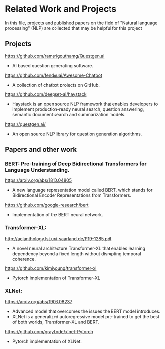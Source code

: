 # Related Work and Projects
In this file, projects and published papers on the field of "Natural language processing" (NLP) are collected that may be helpful for this project
## Projects
https://github.com/ramsrigouthamg/Questgen.ai
- AI based question generating software.

https://github.com/fendouai/Awesome-Chatbot
- A collection of chatbot projects on GitHub.

https://github.com/deepset-ai/haystack
- Haystack is an open source NLP framework that enables developers to implement production-ready neural search, question answering, semantic document search and summarization models.

https://questgen.ai/
- An open source NLP library for question generation algorithms.

## Papers and other work
### BERT: Pre-training of Deep Bidirectional Transformers for Language Understanding.

https://arxiv.org/abs/1810.04805

- A new language representation model called BERT, which stands for Bidirectional Encoder Representations from Transformers.

https://github.com/google-research/bert
- Implementation of the BERT neural network.


### Transformer-XL:

http://aclanthology.lst.uni-saarland.de/P19-1285.pdf

- A novel neural architecture Transformer-XL that enables learning dependency beyond a fixed length without disrupting temporal coherence.

https://github.com/kimiyoung/transformer-xl
- Pytorch implementation of Transformer-XL


### XLNet:

https://arxiv.org/abs/1906.08237

- Advanced model that overcomes the issues the BERT model introduces.
- XLNet is a generalized autoregressive model pre-trained to get the best of both worlds, Transformer-XL and BERT.

https://github.com/graykode/xlnet-Pytorch
- Pytorch implementation of XLNet.

